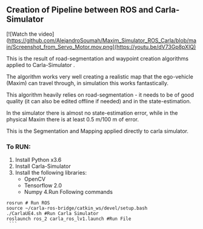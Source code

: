 ## Creation of Pipeline between ROS and Carla-Simulator
[![Watch the video](https://github.com/AlejandroSoumah/Maxim_Simulator_ROS_Carla/blob/main/Screenshot_from_Servo_Motor.mov.png](https://youtu.be/dV73Gp8pXlQ)

This is the result of road-segmentation and waypoint creation algorithms applied to Carla-Simulator .

The algorithm works very well creating a realistic map that the ego-vehicle (Maxim) can travel through, in simulation this works fantastically.

This algorithm heavily relies on  road-segmentation - it needs to be of good quality (it can also be edited offline if needed) and in the state-estimation.

In the simulator there is almost no state-estimation error, while in the physical Maxim there is at least 0.5 m/100 m of error.

This is the Segmentation and Mapping applied directly to carla simulator.

### To RUN:
   1. Install Python x3.6
   2. Install Carla-Simulator
   3. Install the following libraries:
        - OpenCV
        - Tensorflow 2.0
        - Numpy
   4.Run Following commands
   ```
   rosrun # Run ROS
   source ~/carla-ros-bridge/catkin_ws/devel/setup.bash
   ./CarlaUE4.sh #Run Carla Simulator
   roslaunch ros_2 carla_ros_lv1.launch #Run File
    ```


